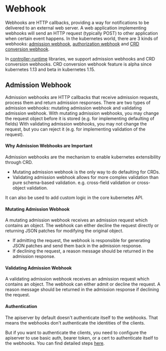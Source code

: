 # Webhook

Webhooks are HTTP callbacks, providing a way for notifications to be delivered to an external web server.
A web application implementing webhooks will send an HTTP request (typically POST) to other application when certain event happens.
In the kubernetes world, there are 3 kinds of webhooks:
[admission webhook](https://kubernetes.io/docs/reference/access-authn-authz/extensible-admission-controllers/#admission-webhooks),
[authorization webhook](https://kubernetes.io/docs/reference/access-authn-authz/webhook/) and
[CRD conversion webhook](https://kubernetes.io/docs/tasks/access-kubernetes-api/custom-resources/custom-resource-definition-versioning/#webhook-conversion).

In [controller-runtime](https://godoc.org/sigs.k8s.io/controller-runtime/pkg/webhook) libraries,
we support admission webhooks and CRD conversion webhooks.
CRD conversion webhook feature is alpha since kubernetes 1.13 and beta in kubernetes 1.15.

## Admission Webhook

Admission webhooks are HTTP callbacks that receive admission requests, process them and return admission responses.
There are two types of admission webhooks: mutating admission webhook and validating admission webhook.
With mutating admission webhooks, you may change the request object before it is stored (e.g. for implementing defaulting of fields)
With validating admission webhooks, you may not change the request, but you can reject it (e.g. for implementing validation of the request).

#### Why Admission Webhooks are Important

Admission webhooks are the mechanism to enable kubernetes extensibility through CRD.
- Mutating admission webhook is the only way to do defaulting for CRDs.
- Validating admission webhook allows for more complex validation than pure schema-based validation.
e.g. cross-field validation or cross-object validation.

It can also be used to add custom logic in the core kubernetes API.

#### Mutating Admission Webhook

A mutating admission webhook receives an admission request which contains an object.
The webhook can either decline the request directly or returning JSON patches for modifying the original object.
- If admitting the request, the webhook is responsible for generating JSON patches and send them back in the
admission response.
- If declining the request, a reason message should be returned in the admission response.

#### Validating Admission Webhook

A validating admission webhook receives an admission request which contains an object.
The webhook can either admit or decline the request.
A reason message should be returned in the admission response if declining the request.

#### Authentication

The apiserver by default doesn't authenticate itself to the webhooks.
That means the webhooks don't authenticate the identities of the clients.

But if you want to authenticate the clients, you need to configure the apiserver to use basic auth, bearer token,
or a cert to authenticate itself to the webhooks. You can find detailed steps
[here](https://kubernetes.io/docs/reference/access-authn-authz/extensible-admission-controllers/#authenticate-apiservers).
